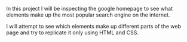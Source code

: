 In this project I will be inspecting the google homepage to see what elements make up the most
popular search engine on the internet.

I will attempt to see which elements make up different parts of the web page and try to replicate
it only using HTML and CSS.